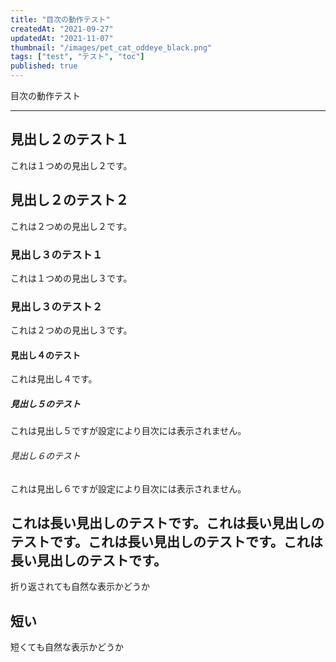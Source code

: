 ```yaml
---
title: "目次の動作テスト"
createdAt: "2021-09-27"
updatedAt: "2021-11-07"
thumbnail: "/images/pet_cat_oddeye_black.png"
tags: ["test", "テスト", "toc"]
published: true
---
```


目次の動作テスト

---

## 見出し２のテスト１

これは１つめの見出し２です。

## 見出し２のテスト２

これは２つめの見出し２です。

### 見出し３のテスト１

これは１つめの見出し３です。

### 見出し３のテスト２

これは２つめの見出し３です。

#### 見出し４のテスト

これは見出し４です。

##### 見出し５のテスト

これは見出し５ですが設定により目次には表示されません。

###### 見出し６のテスト

これは見出し６ですが設定により目次には表示されません。

## これは長い見出しのテストです。これは長い見出しのテストです。これは長い見出しのテストです。これは長い見出しのテストです。

折り返されても自然な表示かどうか

## 短い

短くても自然な表示かどうか
